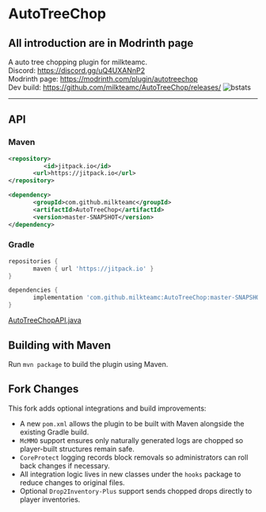 # AutoTreeChop

## All introduction are in Modrinth page

A auto tree chopping plugin for milkteamc.  
Discord: https://discord.gg/uQ4UXANnP2  
Modrinth page: https://modrinth.com/plugin/autotreechop  
Dev build: https://github.com/milkteamc/AutoTreeChop/releases/
![bstats](https://bstats.org/signatures/bukkit/AutoTreeChop.svg)
* * *

## API

### Maven

```xml
<repository>
		  <id>jitpack.io</id>
	   <url>https://jitpack.io</url>
</repository>
```

```xml
<dependency>
	   <groupId>com.github.milkteamc</groupId>
	   <artifactId>AutoTreeChop</artifactId>
	   <version>master-SNAPSHOT</version>
</dependency>
```

### Gradle

```groovy
repositories {
	   maven { url 'https://jitpack.io' }
}
```

```groovy
dependencies {
	   implementation 'com.github.milkteamc:AutoTreeChop:master-SNAPSHOT'
}
```

[AutoTreeChopAPI.java](https://github.com/milkteamc/AutoTreeChop/blob/master/src/main/java/org/milkteamc/autotreechop/AutoTreeChopAPI.java)

## Building with Maven

Run `mvn package` to build the plugin using Maven.

## Fork Changes

This fork adds optional integrations and build improvements:

- A new `pom.xml` allows the plugin to be built with Maven alongside the existing Gradle build.
- `McMMO` support ensures only naturally generated logs are chopped so player-built structures remain safe.
- `CoreProtect` logging records block removals so administrators can roll back changes if necessary.
- All integration logic lives in new classes under the `hooks` package to reduce changes to original files.
- Optional `Drop2Inventory-Plus` support sends chopped drops directly to player inventories.

